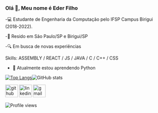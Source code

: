 ### Olá 👋, Meu nome é Eder Filho

-💻 Estudante de Engenharia da Computação pelo IFSP Campus Birigui (2018-2022).

-📍 Resido em São Paulo/SP e Birigui/SP

-🔍 Em busca de novas experiências

Skills: ASSEMBLY / REACT / JS / JAVA / C / C++ / CSS

- 🌱 Atualmente estou aprendendo Python 


[![Top Langs](https://github-readme-stats.vercel.app/api/top-langs/?username=antisocialedin)](https://github.com/anuraghazra/github-readme-stats)![GitHub stats](https://github-readme-stats.vercel.app/api?username=antisocialedin&show_icons=true)  

[<img src='https://cdn.jsdelivr.net/npm/simple-icons@3.0.1/icons/github.svg' alt='github' height='40'>](https://github.com/antisocialedin)  [<img src='https://cdn.jsdelivr.net/npm/simple-icons@3.0.1/icons/linkedin.svg' alt='linkedin' height='40'>](https://www.linkedin.com/in/https://www.linkedin.com/in/eder-filho//)  [<img src='https://cdn.jsdelivr.net/npm/simple-icons@3.0.1/icons/gmail.svg' alt='gmail' height='40'>](eder.filho@aluno.ifsp.edu.br)  

![Profile views](https://gpvc.arturio.dev/antisocialedin)  


